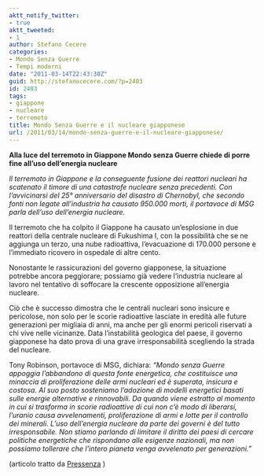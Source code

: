 ```yaml
---
aktt_notify_twitter:
- true
aktt_tweeted:
- 1
author: Stefano Cecere
categories:
- Mondo Senza Guerre
- Tempi moderni
date: "2011-03-14T22:43:30Z"
guid: http://stefanocecere.com/?p=2403
id: 2403
tags:
- giappone
- nucleare
- terremoto
title: Mondo Senza Guerre e il nucleare giapponese
url: /2011/03/14/mondo-senza-guerre-e-il-nucleare-giapponese/
---
```


**Alla luce del terremoto in Giappone Mondo senza Guerre chiede di porre fine all’uso dell’energia nucleare**

_Il terremoto in Giappone e la conseguente fusione dei reattori nucleari ha scatenato il timore di una catastrofe nucleare senza precedenti. Con l’avvicinarsi del 25° anniversario del disastro di Chernobyl, che secondo fonti non legate all’industria ha causato 950.000 morti, il portavoce di MSG parla dell’uso dell’energia nucleare._

Il terremoto che ha colpito il Giappone ha causato un’esplosione in due reattori della centrale nucleare di Fukushima I, con la possibilità che se ne aggiunga un terzo, una nube radioattiva, l’evacuazione di 170.000 persone e l’immediato ricovero in ospedale di altre cento.

Nonostante le rassicurazioni del governo giapponese, la situazione potrebbe ancora peggiorare; possiamo già vedere l’industria nucleare al lavoro nel tentativo di soffocare la crescente opposizione all’energia nucleare.

Ciò che è successo dimostra che le centrali nucleari sono insicure e pericolose, non solo per le scorie radioattive lasciate in eredità alle future generazioni per migliaia di anni, ma anche per gli enormi pericoli riservati a chi vive nelle vicinanze. Data l’instabilità geologica del paese, il governo giapponese ha dato prova di una grave irresponsabilità scegliendo la strada del nucleare.

Tony Robinson, portavoce di MSG, dichiara: _“Mondo senza Guerre appoggia l’abbandono di questa fonte energetica, che costituisce una minaccia di proliferazione delle armi nucleari ed è superata, insicura e costosa. Al suo posto sosteniamo l’adozione di modelli energetici basati sulle energie alternative e rinnovabili. Da quando viene estratto al momento in cui si trasforma in scorie radioattive di cui non c’è modo di liberarsi, l’uranio causa avvelenamenti, proliferazione di armi e lotte per il controllo dei minerali. L’uso dell’energia nucleare da parte dei governi è del tutto irresponsabile. Non stiamo parlando di limitare il diritto dei paesi di cercare politiche energetiche che rispondano alle esigenze nazionali, ma non possiamo tollerare che l’intero pianeta venga avvelenato per generazioni.”_

(articolo tratto da [Pressenza](http://www.pressenza.com/npermalink/world-without-wars-calls-for-a-rapid-end-to-the-use-of-nuclear-energy-in-the-light-of-japanese-earthquake) )